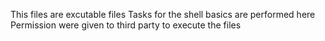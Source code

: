 This files are excutable files
Tasks for the shell basics are performed here
Permission were given to third party to execute the files
